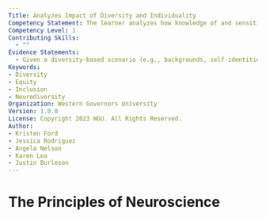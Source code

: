 ```yaml
---
Title: Analyzes Impact of Diversity and Individuality
Competency Statement: The learner analyzes how knowledge of and sensitivity toward diversity in learner development and student individualities will positively impact learning.
Competency Level: 1
Contributing Skills:
  - ""
Evidence Statements:
  - Given a diversity-based scenario (e.g., backgrounds, self-identities, culture), the learner identifies the teacher action that positively impacts learning.
Keywords:
- Diversity
- Equity
- Inclusion
- Neurodiversity
Organization: Western Governors University
Version: 1.0.0
License: Copyright 2023 WGU. All Rights Reserved.
Author:
- Kristen Ford
- Jessica Rodriguez
- Angela Nelson
- Karen Lea
- Justin Burleson
---
```

# The Principles of Neuroscience